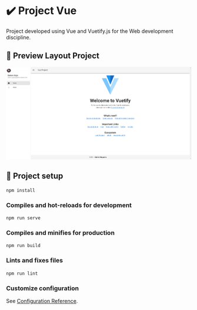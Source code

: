 # ✔️ Project Vue 
Project developed using Vue and Vuetify.js for the Web development discipline.
## 👀 Preview Layout Project 

![Layout project](public/layout.png)
## 🔧 Project setup
```
npm install
```

### Compiles and hot-reloads for development
```
npm run serve
```

### Compiles and minifies for production
```
npm run build
```

### Lints and fixes files
```
npm run lint
```

### Customize configuration
See [Configuration Reference](https://cli.vuejs.org/config/).

